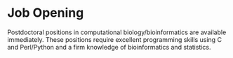 # Job Opening
Postdoctoral positions in computational biology/bioinformatics are available immediately. These positions require excellent programming skills using C and Perl/Python and a firm knowledge of bioinformatics and statistics.
